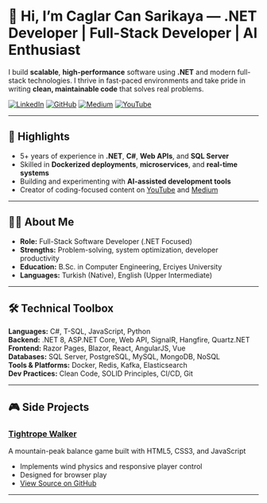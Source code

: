 # 👋 Hi, I’m Caglar Can Sarikaya — .NET Developer | Full-Stack Developer | AI Enthusiast

I build **scalable**, **high-performance** software using **.NET** and modern full-stack technologies. I thrive in fast-paced environments and take pride in writing **clean, maintainable code** that solves real problems.

[![LinkedIn](https://img.shields.io/badge/LinkedIn-0077B5?style=flat&logo=linkedin&logoColor=white)](http://www.linkedin.com/in/caglarcansarikaya)
[![GitHub](https://img.shields.io/badge/GitHub-181717?style=flat&logo=github&logoColor=white)](https://github.com/caglarsarikaya)
[![Medium](https://img.shields.io/badge/Medium-12100E?style=flat&logo=medium&logoColor=white)](https://medium.com/@caglarcansarikaya)
[![YouTube](https://img.shields.io/badge/YouTube-FF0000?style=flat&logo=youtube&logoColor=white)](https://www.youtube.com/@caglarcansarikaya)

---

## 🚀 Highlights

- 5+ years of experience in **.NET**, **C#**, **Web APIs**, and **SQL Server**  
- Skilled in **Dockerized deployments**, **microservices**, and **real-time systems**  
- Building and experimenting with **AI-assisted development tools**  
- Creator of coding-focused content on [YouTube](https://www.youtube.com/@caglarcansarikaya) and [Medium](https://medium.com/@caglarcansarikaya)

---

## 👨‍💻 About Me

- **Role:** Full-Stack Software Developer (.NET Focused)  
- **Strengths:** Problem-solving, system optimization, developer productivity  
- **Education:** B.Sc. in Computer Engineering, Erciyes University  
- **Languages:** Turkish (Native), English (Upper Intermediate)  

---

## 🛠️ Technical Toolbox

**Languages:** C#, T-SQL, JavaScript, Python  
**Backend:** .NET 8, ASP.NET Core, Web API, SignalR, Hangfire, Quartz.NET  
**Frontend:** Razor Pages, Blazor, React, AngularJS, Vue  
**Databases:** SQL Server, PostgreSQL, MySQL, MongoDB, NoSQL  
**Tools & Platforms:** Docker, Redis, Kafka, Elasticsearch  
**Dev Practices:** Clean Code, SOLID Principles, CI/CD, Git

---

## 🎮 Side Projects

### [Tightrope Walker](https://caglarsarikaya.github.io/TightropeWalker/)  
A mountain-peak balance game built with HTML5, CSS3, and JavaScript  
- Implements wind physics and responsive player control  
- Designed for browser play  
- [View Source on GitHub](https://github.com/caglarsarikaya/TightropeWalker)

---
